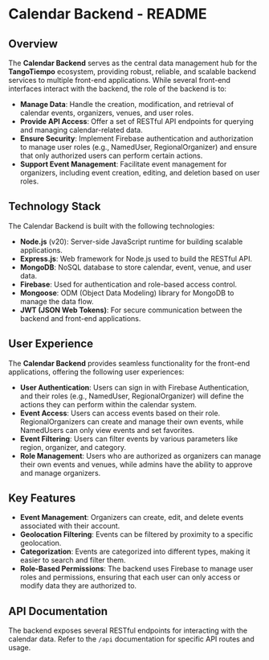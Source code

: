 

# Calendar Backend - README

## Overview

The **Calendar Backend** serves as the central data management hub for the **TangoTiempo** ecosystem, providing robust, reliable, and scalable backend services to multiple front-end applications. While several front-end interfaces interact with the backend, the role of the backend is to:

- **Manage Data**: Handle the creation, modification, and retrieval of calendar events, organizers, venues, and user roles.
- **Provide API Access**: Offer a set of RESTful API endpoints for querying and managing calendar-related data.
- **Ensure Security**: Implement Firebase authentication and authorization to manage user roles (e.g., NamedUser, RegionalOrganizer) and ensure that only authorized users can perform certain actions.
- **Support Event Management**: Facilitate event management for organizers, including event creation, editing, and deletion based on user roles.

## Technology Stack

The Calendar Backend is built with the following technologies:

- **Node.js** (v20): Server-side JavaScript runtime for building scalable applications.
- **Express.js**: Web framework for Node.js used to build the RESTful API.
- **MongoDB**: NoSQL database to store calendar, event, venue, and user data.
- **Firebase**: Used for authentication and role-based access control.
- **Mongoose**: ODM (Object Data Modeling) library for MongoDB to manage the data flow.
- **JWT (JSON Web Tokens)**: For secure communication between the backend and front-end applications.

## User Experience

The **Calendar Backend** provides seamless functionality for the front-end applications, offering the following user experiences:

- **User Authentication**: Users can sign in with Firebase Authentication, and their roles (e.g., NamedUser, RegionalOrganizer) will define the actions they can perform within the calendar system.
- **Event Access**: Users can access events based on their role. RegionalOrganizers can create and manage their own events, while NamedUsers can only view events and set favorites.
- **Event Filtering**: Users can filter events by various parameters like region, organizer, and category.
- **Role Management**: Users who are authorized as organizers can manage their own events and venues, while admins have the ability to approve and manage organizers.

## Key Features

- **Event Management**: Organizers can create, edit, and delete events associated with their account.
- **Geolocation Filtering**: Events can be filtered by proximity to a specific geolocation.
- **Categorization**: Events are categorized into different types, making it easier to search and filter them.
- **Role-Based Permissions**: The backend uses Firebase to manage user roles and permissions, ensuring that each user can only access or modify data they are authorized to.

## API Documentation

The backend exposes several RESTful endpoints for interacting with the calendar data. Refer to the `/api` documentation for specific API routes and usage.